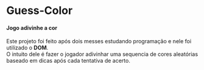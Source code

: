 # Guess-Color

<h4> Jogo adivinhe a cor </h4>
<p>
  Este projeto foi feito após dois messes estudando programação e nele foi utilizado o <b>DOM</b>.
  <br>O intuito dele é fazer o jogador adivinhar uma sequencia de cores aleatórias baseado em dicas após cada tentativa de acerto.
</p>
